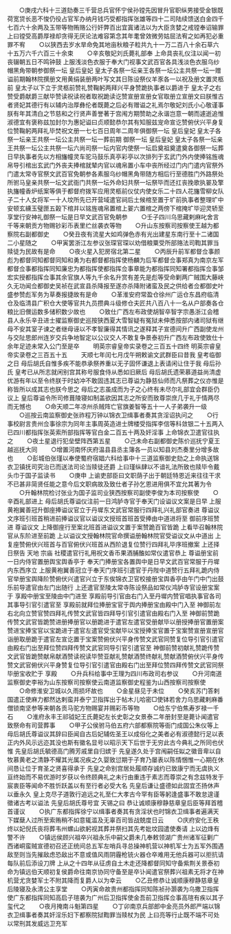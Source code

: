 <!-- { "loadSidebar": true } -->
　　○庚戌六科十三道劾奏三千营总兵官怀宁侯孙镗先因冒升官职纵男接受金银既荷宽贷长恶不悛仍役占官军办纳月钱巧受都指挥张雄等四十二司陆续馈送白金四千七百六十余两及玉带等物贿赂公行奸弊百出宜寘诸法以为大臣贪婪之戒镗奉诏输罪  上曰镗受高爵厚禄却贪得无厌论法难容第念其年耄曾效微劳姑屈法宥之如再犯必重罪不宥
　　○以狭西去岁水旱命免其地亩秋粮子粒共九十一万二百八十余石草六十五万六千六百三十余束
　　○辛亥敬妃刘氏薨礼部奉  上命具丧礼仪注以闻一初丧辍朝五日不鸣钟鼓  上服浅淡色衣服于奉大门视事文武百官各具浅淡色衣服乌纱帽黑角带朝参御祭一坛  皇后皇妃  皇太子各祭一坛亲王各祭一坛公主共祭一坛一赠谥前期翰林院撰册文用黄绢装册两叶写文其日陈设祭仪羊豕各一以祝及册文置灵柩前  皇太子以下立于灵柩前赞礼赞鞠躬两拜兴平身赞跪执事者以爵进于  皇太子之右赞受爵献爵三献毕赞读祝读祝者取祝跪读讫赞宣册宣册女官取册立宣册文曰朕惟古者贤妃其德行有以辅内治厚彝伦者既薨之后必有赠谥之礼焉尔敬妃刘氏小心敬谨事朕有年其清白之节慈和之行贤声善誉著于宫闱方期赞助之永谐岂意一朝而遽逝追惟淑德宜有褒称兹加封尔为惠妃谥曰贞顺懿恭尔其有知服兹宠命宣讫赞俯伏兴平身复位赞鞠躬两拜礼毕焚祝文册一七七百日周年二周年俱御祭一坛  皇后皇妃  皇太子各祭一坛亲王共祭一坛公主共祭一坛一葬前期  御祭一坛  皇后皇妃  皇太子各祭一坛亲王共祭一坛公主共祭一坛六尚司祭一坛内官内使祭一坛启奠祖奠遣奠各御祭一坛葬日早执事者先以方相旛幢灵车驼马鼓乐真亭彩亭以次排列于玄武门外内使捧铭旌魂帛导引棺出玄武门外丧夫捧棺就辇内官以魂帛置小车中丧所经过门内门遣内官祭外门遣太常寺官祭文武百官免朝参各素服乌纱帽黑角带随方相后行至德胜门外路祭处所驸马皇亲共祭一坛文武衙门共祭一坛外命妇共祭一坛祭毕而还扛丧挽歌执翣及擎执旛幢香炉纸案等俱于都督府拨军应用灵柩前仪仗内使女乐二十四人花旛雪柳女队子二十人女将军一十人坟所先已开营域遣官祠后土候棺至置于圹前执事者整理圹中安顿玄纁玉璧匣五榖下棺并以铭旌魂帛置棺上翣六置棺之两傍下棺掩圹毕迎灵轿至享堂行安神礼御祭一坛是日早文武百官免朝参
　　○壬子四川乌思藏剌麻叱舍言千等来朝贡方物赐钞彩币表里纻丝袭衣等物
　　○升山东按察司按察使王越为都察院右副都御史
　　○癸丑夜有流星大如鸡弹色赤有光出建星东南行至十二诸国二小星随之
　　○甲寅罢浙江左参议张琛官琛以劝借粮粟受所部赂法司鞫其罪当赎徒为民故有是命
　　○夜火星入犯房宿北第二星
　　○丙辰升前军都督佥事颜彪为都督同知都督同知和勇为右都督都指挥使杨麟为后军都督佥事郑真为南京左军都督佥事都指挥同知廉忠为都指挥使都指挥佥事章能为都指挥同知署都指挥佥事邹宏实授都指挥佥事其余官旗人等九千余名升赏有差先是彪等受命剿两广贼围大藤峡久无功闻佥都御史吴祯在武宣县杀降报至遂亦杀降附诸蛮及民之供给者佥都御史叶盛参赞彪军务为草奏报捷故有是命
　　○革淮安府常盈仓徐州广运仓东昌府临清仓及临清县广积仓大使等官共九员攒典斗级修仓夫匠共八百八十一名从户部奏各仓粮比旧儧运数多储积数少故也
　　○致仕广西左布政使胡智卒智字宗愚浙江会稽县人永乐辛丑进士擢监察御史巡按狭西夏大雪智疑有冤狱未伸悉按部内诸司狱有继母不安其室子谏之者继母诬以不孝智廉得其情讯之遂释其子宣德间升广西副使龙州与交阯思郎州连岁交兵争地智定以公议交人不敢复争景泰初升广西左布政使致仕十余年足迹未常入公门至是卒
　　明英宗睿皇帝实录卷之三百五十四终
明英宗睿皇帝实录卷之三百五十五
　　天顺七年闰七月戊午朔敕谕文武群臣曰昔我  皇考临御之日  母后胡氏自惟多疾不能恭承祭养重以无子固怀谦退上表请闲让住于我  母后孙氏  皇考已从所志就闲别宫其称号服食侍从悉如旧厥后  母后胡氏遗荣慕道益尚清虚优游有年以至令终朕于时幼冲不敢固违其志已尊谥为静慈仙师而凡祭葬之仪亦惟是称皆所以成其志也朕今思之  母后之志虽成而为子之心终有未尽尔礼部宜会群臣仍议上  皇后尊谥令所司修葺陵寝如制盖欲因其志之所安而致尊崇庶几于礼于情两尽而无憾也
　　○命天顺二年凉州杀贼阵亡官旗姜智等五十一人子弟袭升一级
　　○巡按云南监察御史张祚程万钟以锦衣卫缉事者奏其贪淫诏执问之
　　○行事校尉言贵州佥事徐宗为同年主事周英造进士牌楼受指挥李信等科敛银二十五两入已四川都指挥张英索所部指挥等官白金二百五十两及奸淫事  上命锦衣卫遣官往执之
　　○夜土星退行犯垒壁阵西第五星
　　○己未命右副都御史陈价巡抚宁夏王越巡抚大同
　　○增置河南怀庆府温县县丞主簿各一员以知县刘杰奏里分增多故也
　　○彭城伯张瑾以奉使蜀府宿娼六科给事中十三道监察御史劾之上命执送锦衣卫镇抚司究治已而送法司论当赎徒还爵  上曰瑾纵肆以不谙礼法所致也赎毕令戴头巾于国子监读书
　　○庚申  上谕吏部臣曰文职荫子出于朝廷特恩近来往往干求不已甚非简贤任能之意今后文职病故及致仕者子孙乞恩进用俱不宜允其著为令
　　○升翰林院检讨张业为国子监司业狭西按察司副使李俊为本司按察使
　　○辛酉礼部进上  母后胡氏尊谥仪注前一日鸿胪寺官于奉天门设谥议文案是日早  上服黄袍翼善冠升御座捧谥议官立于丹墀东文武官常服行四拜礼兴礼部官奏进  尊谥议文序班引班首稍进前捧谥议官以谥议文授班首班首受捧由中道进将至  御前序班赞进  尊谥议文  上降御座行至案北班首进谥议文置于案赞跪百官皆跪  上看毕召翰林院官从东阶进至前跪  上以谥议文授翰林院官命撰谥册翰林院官受谥议文从中道出  上复座赞俯伏兴班首与百官俯伏兴班首从西阶退复位赞行四拜礼毕序班撤案  上还择日祭告  天地  宗庙  社稷遣官行礼用祝文香币果酒脯醢如常仪遣官恭上  尊谥册宝前一日内侍官置册舆宝舆香亭于  奉天门捧册宝各置舆中是日早文武百官常服于丹墀内东西序立  上服黄袍翼善冠立于奉天门序班引遣官于丹陛中道赞行五拜礼跪内侍官举册宝舆降阶赞俯伏兴遣官兴立于东俟锦衣卫官校接册宝舆香亭由午门中门出鼓乐前导遣官由左门出随行  上还遣官至陵太常寺陈设祭品如常仪鸿胪寺官设册宝案于  享殿中册宝至陵由中门进至  享殿前导引官由右门入至丹墀内赞官唱执事官各司其事导引官引遣官至  享殿前就拜位捧册宝官于舆内捧册宝由殿中门入至  神御前左右北向立赞官赞四拜礼传赞文武官皆四拜导引官引遣官由殿右门入至  神御前赞跪传赞文武官皆跪赞进册捧册官以册跪进于遣官左遣官受册献毕以册授捧册官置册案赞进宝捧宝官以宝跪进于遣官左遣官受宝献毕以宝授捧宝官置于宝案赞宣册宣册官诣册取册跪于遣官左宣讫置于宝案赞俯伏兴平身传赞文武官同赞复位导引官引遣官由殿右门出至拜位赞四拜传赞文武官同导引官引遣官至  神御前赞初献礼赞跪传赞文武官皆跪赞献帛献酒赞读祝读毕赞亚献礼赞献酒赞终献礼赞献酒赞俯伏兴平身传赞文武官俯伏兴平身赞复位导引官引遣官由殿右门出至拜位赞四拜传赞文武官同祭毕册宝收贮于  享殿
　　○升兵科给事中王理为四川布政司右参议
　　○升河南道监察御史李裕为山东按察司按察使云南道监察御史程鉴为山西按察司按察使
　　○命修淮安卫城以久雨损坏故也
　　○金星昼见于未位
　　○癸亥苏门答剌国遣正使麻力都然达剌蛮并泰宁卫指挥出于帖木儿哈密□使钵若舍力乌思藏剌麻番僧锁南坚参等来朝各贡马驼方物赐宴并赐彩币等物
　　○给东宁伯焦寿岁禄一千石
　　○淮府永丰王祁钺妃王氏薨妃左长史彰之女景泰二年册封至是薨讣闻遣官致祭命有司营葬事
　　○甲子公侯驸马伯五府六部都察院等衙门成国公朱仪等上  母后胡氏尊谥议其辞曰臣闻自古后妃辅佐圣王以成俗化之美者必有淑德懿行足以表正内外风示远迩其没也斯有徽名显号以昭示天下后世于无穷此古今典礼之所同也伏惟  先皇后胡氏毓德高门腾芳戚里自归嫔于  先皇遂久处于宫闱嗣任姒之徽音卑以自牧慕黄老之清静不耀其光属况疾之久婴致愆期于子育乃屡表以陈情悃惟一心期在休间恳让位于育圣之贤喜得承于  先皇之命别宫居处履顺存诚约已致康宁而无虞执义亘终始而不易优游时岁获以令终顾典礼之未行由重违于素志而尊崇之有念兹特发于  宸衷臣等闻命不胜忻跃盖以有至行者必受大名  先皇后谦让盛德如此固宜丕扬休声以垂永久  皇上克尽子道敦行追远之礼至仁大孝古今罕有臣等躬逢盛事不敢怠遑谨徵诸古考以谥法  先皇后胡氏尊号宜  天锡之曰  恭让诚顺康穆静慈章皇后臣等拜首稽首谨议
　　○执广东都指挥徐宁以缉事者奏其有贪淫状也时锦衣卫缉事者遍满天下媒蘖人过所至索贿稍不如意辄滥及无辜百司皆战兢度日云
　　○庆府安化王秩炵以妃倪氏丧将葬韦州螺山欲躬视其葬并祭扫其先考妣坟园遣使奏请  上以边烽有警不许
　　○镇远侯顾兴祖卒兴祖永乐中嗣父爵未几奉敕领湖广贵州诸军征剿广西诸峒蛮贼宣德初召还正统间总五军左哨兵寻总操神机营以神机军士为五军外围遇敌至则当先摧敌虑恐敌出不意或值风雨阴霾枪铳火器仓卒难用无他兵器可以拒抗请每队前后添设刀牌  上从之十四年从征虏自土木走还降都督同知守备紫荆关景泰初命为镇远伯天顺初复侯爵命往南京协同守备至是卒讣闻遣官祭葬兴祖素无将才在神机营尤贪婪军士不附其降而复爵人以为幸云
　　○乙丑修恭让诚顺康穆静慈章皇后陵寝及永清公主享堂
　　○丙寅命故贵州都指挥同知陈祯孙灏袭为乌撒卫指挥使广东都指挥同知高启子瑄袭为广州后卫指挥使金吾前卫指挥佥事高瑄有疾以其子玺代之
　　○夜月掩南斗魁第四星
　　○丁卯南京兵部郎中金亮员外郎严端以锦衣卫缉事者奏其奸淫乐妇下都察院狱鞫罪当赎杖为民  上曰亮等行止既不端不可处以常刑其发威远卫充军
